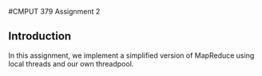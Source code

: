#CMPUT 379 Assignment 2
## Introduction
In this assignment, we implement a simplified version of MapReduce using local threads and our own threadpool. 
